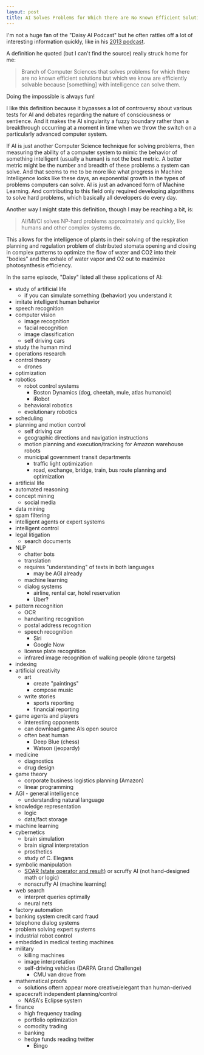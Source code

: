 ```yaml
---
layout: post
title: AI Solves Problems for Which there are No Known Efficient Solutions
---
```


I'm not a huge fan of the "Daisy AI Podcast" but he often rattles off a lot of interesting information quickly, like in his [2013 podcast](https://daisypodcast.wordpress.com/2013/12/31/artificial-intelligence-introduction-podcast-1/).

A definition he quoted (but I can't find the source) really struck home for me:

  > Branch of Computer Sciences that solves problems for which there are no known efficient solutions but which we know are efficiently solvable because [something] with intelligence can solve them.

Doing the impossible is always fun!

I like this definition because it bypasses a lot of controversy about various tests for AI and debates regarding the nature of consciousness or sentience. And it makes the AI singularity a fuzzy boundary rather than a breakthrough occurring at a moment in time when we throw the switch on a particularly advanced computer system.

If AI is just another Computer Science technique for solving problems, then measuring the ability of a computer system to mimic the behavior of something intelligent (usually a human) is not the best metric. A better metric might be the number and breadth of these problems a system can solve. And that seems to me to be more like what progress in Machine Intelligence looks like these days, an exponential growth in the types of problems computers can solve. AI is just an advanced form of Machine Learning. And contributing to this field only required developing algorithms to solve hard problems, which basically all developers do every day.

Another way I might state this definition, though I may be reaching a bit, is:

  > AI/MI/CI solves NP-hard problems approximately and quickly, like humans and other complex systems do.

This allows for the intelligence of plants in their solving of the respiration planning and regulation problem of distributed stomata opening and closing in complex patterns to optimize the flow of water and CO2 into their "bodies" and the exhale of water vapor and O2 out to maximize photosynthesis efficiency.

In the same episode, "Daisy" listed all these applications of AI:

- study of artificial life
  - if you can simulate something (behavior) you understand it
- imitate intelligent human behavior
- speech recognition
- computer vision
  - image recognition
  - facial recognition
  - image classification
  - self driving cars
- study the human mind
- operations research
- control theory
  - drones
- optimization
- robotics
  - robot control systems
    - Boston Dynamics (dog, cheetah, mule, atlas humanoid)
    - iRobot
  - behavioral robotics
  - evolutionary robotics
- scheduling
- planning and motion control
  - self driving car
  - geographic directions and navigation instructions
  - motion planning and execution/tracking for Amazon warehouse robots
  - municipal government transit departments
    - traffic light optimization
    - road, exchange, bridge, train, bus route planning and optimization
- artificial life
- automated reasoning
- concept mining
  - social media
- data mining
- spam filtering
- intelligent agents or expert systems
- intelligent control
- legal litigation
  - search documents
- NLP
  - chatter bots
  - translation
  - requires "understanding" of texts in both languages
    - may be AGI already
  - machine learning
  - dialog systems
    - airline, rental car, hotel reservation
    - Uber?
- pattern recognition
  - OCR
  - handwriting recognition
  - postal address recognition
  - speech recognition
    - Siri
    - Google Now
  - license plate recognition
  - infrared image recognition of walking people (drone targets)
- indexing
- artificial creativity
  - art
    - create "paintings"
    - compose music
  - write stories
    - sports reporting
    - financial reporting
- game agents and players
  - interesting opponents
  - can download game AIs open source
  - often beat human
    - Deep Blue (chess)
    - Watson (jeopardy)
- medicine
  - diagnostics
  - drug design
- game theory
  - corporate business logistics planning (Amazon)
  - linear programming
- AGI - general intelligence
  - understanding natural language
- knowledge representation
  - logic
  - data/fact storage
- machine learning
- cybernetics
  - brain simulation
  - brain signal interpretation
  - prosthetics
  - study of C. Elegans
- symbolic manipulation
  - [SOAR (state operator and result)](https://en.wikipedia.org/wiki/Soar_(cognitive_architecture)) or scruffy AI (not hand-designed math or logic)
  - nonscruffy AI (machine learning)
- web search
  - interpret queries optimally
  - neural nets
- factory automation
- banking system credit card fraud
- telephone dialog systems
- problem solving expert systems
- industrial robot control
- embedded in medical testing machines
- military
  - killing machines
  - image interpretation
  - self-driving vehicles (DARPA Grand Challenge)
    - CMU van drove from
- mathematical proofs
  - solutions oftern appear more creative/elegant than human-derived
- spacecraft independent planning/control
  - NASA's Eclipse system
- finance
  - high frequency trading
  - portfolio optimization
  - comodity trading
  - banking
  - hedge funds reading twitter
    - Bingo
